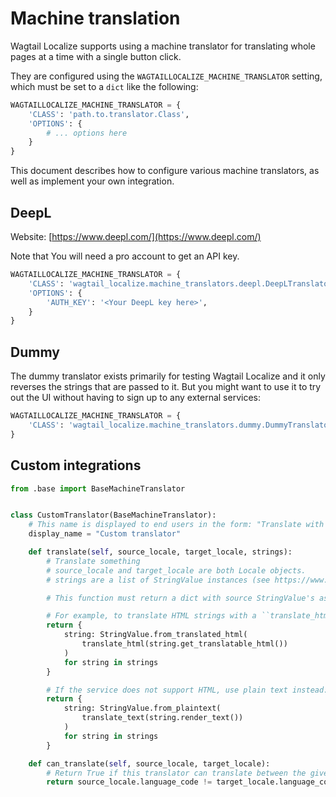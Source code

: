 # Machine translation

Wagtail Localize supports using a machine translator for translating whole pages at a time with a single button click.

They are configured using the ``WAGTAILLOCALIZE_MACHINE_TRANSLATOR`` setting, which must be set to a ``dict`` like the following:

``` python
WAGTAILLOCALIZE_MACHINE_TRANSLATOR = {
    'CLASS': 'path.to.translator.Class',
    'OPTIONS': {
        # ... options here
    }
}
```

This document describes how to configure various machine translators, as well as implement your own integration.

## DeepL

Website: [https://www.deepl.com/](https://www.deepl.com/)

Note that You will need a pro account to get an API key.

``` python
WAGTAILLOCALIZE_MACHINE_TRANSLATOR = {
    'CLASS': 'wagtail_localize.machine_translators.deepl.DeepLTranslator',
    'OPTIONS': {
        'AUTH_KEY': '<Your DeepL key here>',
    }
}
```

## Dummy

The dummy translator exists primarily for testing Wagtail Localize and it only reverses the strings that are passed to
it. But you might want to use it to try out the UI without having to sign up to any external services:

``` python
WAGTAILLOCALIZE_MACHINE_TRANSLATOR = {
    'CLASS': 'wagtail_localize.machine_translators.dummy.DummyTranslator',
}
```

## Custom integrations

```python
from .base import BaseMachineTranslator


class CustomTranslator(BaseMachineTranslator):
    # This name is displayed to end users in the form: "Translate with {display_name}"
    display_name = "Custom translator"

    def translate(self, source_locale, target_locale, strings):
        # Translate something
        # source_locale and target_locale are both Locale objects.
        # strings are a list of StringValue instances (see https://www.wagtail-localize.org/ref/strings/#wagtail_localize.strings.StringValue)

        # This function must return a dict with source StringValue's as the keys and translations as the values.

        # For example, to translate HTML strings with a ``translate_html`` function, use:
        return {
            string: StringValue.from_translated_html(
                translate_html(string.get_translatable_html())
            )
            for string in strings
        }

        # If the service does not support HTML, use plain text instead:
        return {
            string: StringValue.from_plaintext(
                translate_text(string.render_text())
            )
            for string in strings
        }

    def can_translate(self, source_locale, target_locale):
        # Return True if this translator can translate between the given languages.
        return source_locale.language_code != target_locale.language_code
```

